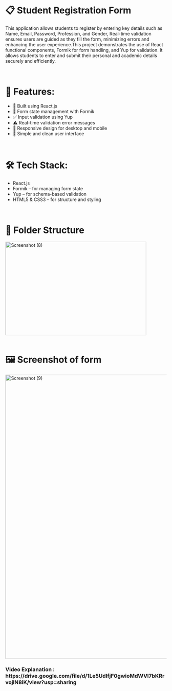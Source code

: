 <h1>📋 Student Registration Form </h1>
<p>This application allows students to register by entering key details such as Name, Email, Password, Profession, and Gender, Real-time validation ensures users are guided as they fill the form, minimizing errors and enhancing the user experience.This project demonstrates the use of React functional components, Formik for form handling, and Yup for validation. It allows students to enter and submit their personal and academic details securely and efficiently.</p>
<br>
<h1>🔧 Features:</h1>
<ul>
    <li>📌 Built using React.js</li>
    <li>📝 Form state management with Formik</li>
    <li>✅ Input validation using Yup</li>
    <li>⚠️ Real-time validation error messages</li>
    <li>📱 Responsive design for desktop and mobile</li>
  <li>🎨 Simple and clean user interface</li>
</ul>
<br>
<h1>🛠️ Tech Stack:</h1>

<ul>
    <li>React.js</li>
    <li>Formik – for managing form state</li>
    <li>Yup – for schema-based validation</li>
   <li>HTML5 & CSS3 – for structure and styling</li>
</ul>
<br>
<h1>📂 Folder Structure</h1>
<img width="440" height="291" alt="Screenshot (8)" src="https://github.com/user-attachments/assets/fde53689-1e76-4a80-a8d5-1fb9c6ea6c2e" />
<br><br>

<h1>🖼️ Screenshot of form</h1>
<img width="1920" height="884" alt="Screenshot (9)" src="https://github.com/user-attachments/assets/d65b1351-2bf2-48ce-a03f-b935f63fdb7e" />
<h3>Video Explanation : https://drive.google.com/file/d/1Le5UdlfjF0gwioMdWVl7bKRrvojlN8iK/view?usp=sharing </h3>

